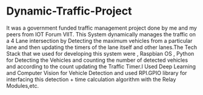 # Dynamic-Traffic-Project
It was a government funded traffic management project done by me and my peers from IOT Forum VIIT.
This System dynamically manages the traffic on a 4 Lane intersection by Detecting the maximum vehicles from a particular lane and then updating the
timers of the lane itself and other lanes.The Tech Stack that we used for developing this system were , Raspbian OS , Python for Detecting the Vehicles 
and counting the number of detected vehicles and according to the count updating the Traffic Timer.I Used Deep Learning and Computer Vision for Vehicle Detection and
used RPI.GPIO library for interfacing this detection + time calculation algorithm with the Relay Modules,etc.
